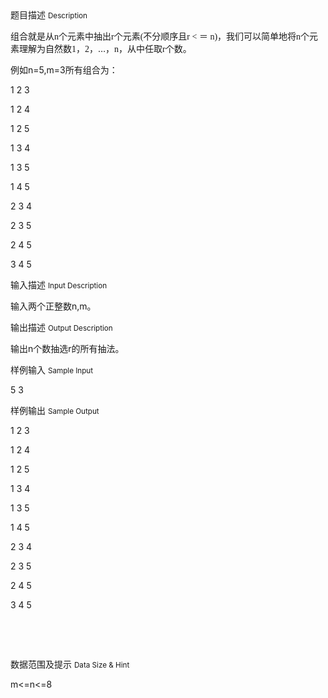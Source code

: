 <div class="panel panel-default">
<div class="area-title">
<span>
题目描述
<small>Description</small>
</span></div>
<div class="panel-body">

<p><span style="">组合就是从</span><span style="font-family: 'Times New Roman','serif';">n</span><span style="">个元素中抽出</span><span style="font-family: 'Times New Roman','serif';">r</span><span style="">个元素</span><span style="font-family: 'Times New Roman','serif';">(</span><span style="">不分顺序且</span><span style="font-family: 'Times New Roman','serif';">r &lt; </span><span style="">＝</span><span style="font-family: 'Times New Roman','serif';"> n)</span><span style="">，我们可以简单地将</span><span style="font-family: 'Times New Roman','serif';">n</span><span style="">个元素理解为自然数</span><span style="font-family: 'Times New Roman','serif';">1</span><span style="">，</span><span style="font-family: 'Times New Roman','serif';">2</span><span style="">，…，</span><span style="font-family: 'Times New Roman','serif';">n</span><span style="">，从中任取</span><span style="font-family: 'Times New Roman','serif';">r</span><span style="">个数。</span><span style="font-family: 'Times New Roman','serif';"> </span></p><p><span style="">例如</span>n=5,m=3所<span style="">有组合为：</span> </p><p>1 2 3</p><p>1 2 4</p><p>1 2 5</p><p>1 3 4</p><p>1 3 5</p><p>1 4 5</p><p>2 3 4</p><p>2 3 5</p><p>2 4 5</p><p>3 4 5</p>

</div>
</div>

<div class="panel panel-default">
<div class="area-title">
<span>
输入描述
<small>Input Description</small>
</span></div>
<div class="panel-body">
<p>输入两个正整数n,m。<br></p>

</div>
</div>
<div  class="panel panel-default">
<div class="area-title">
<span>
输出描述
<small>Output Description</small>
</span></div>
<div class="panel-body">

<p style="white-space: normal;">输出n个数抽选r的所有抽法。<br/></p>

</div>
</div>


<div class="panel panel-default">
<div class="area-title">
<span>
样例输入
<small>Sample Input</small>
</span></div>
<div class="panel-body">
<p>5 3</p>

</div>
</div>

<div class="panel panel-default">
<div class="area-title">
<span>
样例输出
<small>Sample Output</small>
</span></div>
<div class="panel-body">
<p style="">1 2 3</p><p style="">1 2 4</p><p style="">1 2 5</p><p style="">1 3 4</p><p style="">1 3 5</p><p style="">1 4 5</p><p style="">2 3 4</p><p style="">2 3 5</p><p style="">2 4 5</p><p style="">3 4 5</p><p style=""><br></p><p><br></p>

</div>
</div>

<div class="panel panel-default">
<div class="area-title">
<span>
数据范围及提示
<small>Data Size & Hint</small>
</span></div>
<div class="panel-body">
<p>m&lt;=n&lt;=8</p>
</div>
</div>
